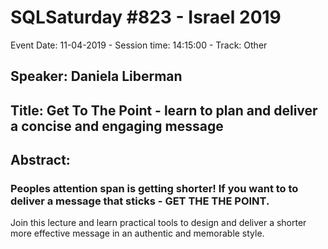 # SQLSaturday #823 - Israel 2019
Event Date: 11-04-2019 - Session time: 14:15:00 - Track: Other
## Speaker: Daniela Liberman
## Title: Get To The Point - learn to plan and deliver a concise and engaging message
## Abstract:
### Peoples attention span is getting shorter! If you want to to deliver a message that sticks - GET THE THE POINT.

Join this lecture and learn practical tools to design and deliver a shorter more effective message in an authentic and memorable style.
